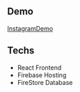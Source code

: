 ## Demo

[InstagramDemo](https://clone-instagram-fc25e.web.app/)

## Techs

- React Frontend
- Firebase Hosting
- FireStore Database
